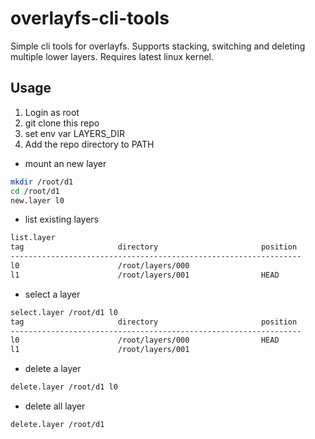 # overlayfs-cli-tools
Simple cli tools for overlayfs. Supports stacking, switching and deleting multiple lower layers. Requires latest linux kernel.

## Usage
1. Login as root
2. git clone this repo
3. set env var LAYERS_DIR
3. Add the repo directory to PATH

* mount an new layer
```bash
mkdir /root/d1
cd /root/d1
new.layer l0
```
* list existing layers
```bash
list.layer
tag                     directory                       position
-----------------------------------------------------------------
l0                      /root/layers/000
l1                      /root/layers/001                HEAD
```
* select a layer
```bash
select.layer /root/d1 l0
tag                     directory                       position
-----------------------------------------------------------------
l0                      /root/layers/000                HEAD
l1                      /root/layers/001
```
* delete a layer
```bash
delete.layer /root/d1 l0
```
* delete all layer
```bash
delete.layer /root/d1
```
